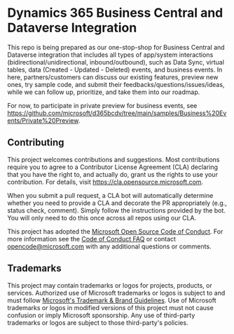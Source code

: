# Dynamics 365 Business Central and Dataverse Integration

This repo is being prepared as our one-stop-shop for Business Central and Dataverse integration that includes all types of app/system interactions (bidirectional/unidirectional, inbound/outbound), such as Data Sync, virtual tables, data (Created - Updated - Deleted) events, and business events.  In here, partners/customers can discuss our existing features, preview new ones, try sample code, and submit their feedbacks/questions/issues/ideas, while we can follow up, prioritize, and take them into our roadmap.

For now, to participate in private preview for business events, see https://github.com/microsoft/d365bcdv/tree/main/samples/Business%20Events/Private%20Preview.

## Contributing

This project welcomes contributions and suggestions.  Most contributions require you to agree to a
Contributor License Agreement (CLA) declaring that you have the right to, and actually do, grant us
the rights to use your contribution. For details, visit https://cla.opensource.microsoft.com.

When you submit a pull request, a CLA bot will automatically determine whether you need to provide
a CLA and decorate the PR appropriately (e.g., status check, comment). Simply follow the instructions
provided by the bot. You will only need to do this once across all repos using our CLA.

This project has adopted the [Microsoft Open Source Code of Conduct](https://opensource.microsoft.com/codeofconduct/).
For more information see the [Code of Conduct FAQ](https://opensource.microsoft.com/codeofconduct/faq/) or
contact [opencode@microsoft.com](mailto:opencode@microsoft.com) with any additional questions or comments.

## Trademarks

This project may contain trademarks or logos for projects, products, or services. Authorized use of Microsoft 
trademarks or logos is subject to and must follow 
[Microsoft's Trademark & Brand Guidelines](https://www.microsoft.com/en-us/legal/intellectualproperty/trademarks/usage/general).
Use of Microsoft trademarks or logos in modified versions of this project must not cause confusion or imply Microsoft sponsorship.
Any use of third-party trademarks or logos are subject to those third-party's policies.
